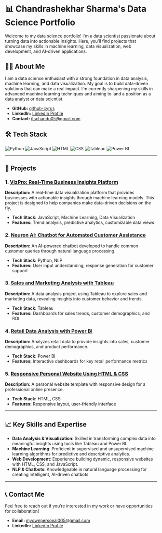# 📊 Chandrashekhar Sharma's Data Science Portfolio

Welcome to my data science portfolio! I'm a data scientist passionate about turning data into actionable insights. Here, you’ll find projects that showcase my skills in machine learning, data visualization, web development, and AI-driven applications.

## 👨‍💻 About Me
I am a data science enthusiast with a strong foundation in data analysis, machine learning, and data visualization. My goal is to build data-driven solutions that can make a real impact. I’m currently sharpening my skills in advanced machine learning techniques and aiming to land a position as a data analyst or data scientist.

- **GitHub:** [github-cyrus](https://github.com/github-cyrus)
- **LinkedIn:** [LinkedIn Profile](#)
- **Contact:** itschandu05@gmail.com

## 🛠️ Tech Stack
![Python](https://img.shields.io/badge/Python-3776AB?style=for-the-badge&logo=python&logoColor=white)
![JavaScript](https://img.shields.io/badge/JavaScript-F7DF1E?style=for-the-badge&logo=javascript&logoColor=black)
![HTML](https://img.shields.io/badge/HTML-E34F26?style=for-the-badge&logo=html5&logoColor=white)
![CSS](https://img.shields.io/badge/CSS-1572B6?style=for-the-badge&logo=css3&logoColor=white)
![Tableau](https://img.shields.io/badge/Tableau-E97627?style=for-the-badge&logo=tableau&logoColor=white)
![Power BI](https://img.shields.io/badge/PowerBI-F2C811?style=for-the-badge&logo=powerbi&logoColor=black)

---

## 📂 Projects

### 1. [VizPro: Real-Time Business Insights Platform](https://github.com/github-cyrus/VizPro)
   **Description:** A real-time data visualization platform that provides businesses with actionable insights through machine learning models. This project is designed to help companies make data-driven decisions on the fly.
   - **Tech Stack:** JavaScript, Machine Learning, Data Visualization
   - **Features:** Trend analysis, predictive analytics, customizable data views

### 2. [Neuron AI: Chatbot for Automated Customer Assistance](https://github.com/github-cyrus/CyrusBot-NeuronAi-Version)
   **Description:** An AI-powered chatbot developed to handle common customer queries through natural language processing.
   - **Tech Stack:** Python, NLP
   - **Features:** User input understanding, response generation for customer support

### 3. [Sales and Marketing Analysis with Tableau](https://github.com/github-cyrus/Tableau-Data-Analysis)
   **Description:** A data analysis project using Tableau to explore sales and marketing data, revealing insights into customer behavior and trends.
   - **Tech Stack:** Tableau
   - **Features:** Dashboards for sales trends, customer demographics, and ROI

### 4. [Retail Data Analysis with Power BI](https://github.com/github-cyrus/Power-Bi-Data-Analysis)
   **Description:** Analyzes retail data to provide insights into sales, customer demographics, and product performance.
   - **Tech Stack:** Power BI
   - **Features:** Interactive dashboards for key retail performance metrics

### 5. [Responsive Personal Website Using HTML & CSS](https://github.com/github-cyrus/My-First-Website)
   **Description:** A personal website template with responsive design for a professional online presence.
   - **Tech Stack:** HTML, CSS
   - **Features:** Responsive layout, user-friendly interface

---

## 📈 Key Skills and Expertise
- **Data Analysis & Visualization**: Skilled in transforming complex data into meaningful insights using tools like Tableau and Power BI.
- **Machine Learning**: Proficient in supervised and unsupervised machine learning algorithms for predictive and descriptive analytics.
- **Web Development**: Experience building dynamic, responsive websites with HTML, CSS, and JavaScript.
- **NLP & Chatbots**: Knowledgeable in natural language processing for creating intelligent, AI-driven chatbots.

---

## 📞 Contact Me
Feel free to reach out if you’re interested in my work or have opportunities for collaboration!

- **Email:** myownpersonal005@gmail.com
- **LinkedIn:** [LinkedIn Profile](#)
